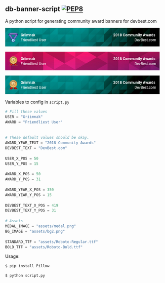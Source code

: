 db-banner-script 
[![PEP8](https://img.shields.io/badge/code%20style-pep8-orange.svg)](https://www.python.org/dev/peps/pep-0008/)
--------------------------
A python script for generating community award banners for devbest.com

![Alt Text](https://github.com/griimnak/db-banner-script/blob/master/samples/banner_sample366_.png)

![Alt Text](https://github.com/griimnak/db-banner-script/blob/master/samples/banner_sample389_.png)

![Alt Text](https://github.com/griimnak/db-banner-script/blob/master/samples/banner_sample739_.png)

Variables to config in `script.py`
```python
# Fill these values
USER = "Griimnak"
AWARD = "Friendliest User"


# These default values should be okay.
AWARD_YEAR_TEXT = "2018 Community Awards"
DEVBEST_TEXT = "DevBest.com"

USER_X_POS = 50
USER_Y_POS = 15

AWARD_X_POS = 50
AWARD_Y_POS = 31

AWARD_YEAR_X_POS = 350
AWARD_YEAR_Y_POS = 15

DEVBEST_TEXT_X_POS = 419
DEVBEST_TEXT_Y_POS = 31

# Assets
MEDAL_IMAGE = "assets/medal.png"
BG_IMAGE = "assets/bg2.png"

STANDARD_TTF = "assets/Roboto-Regular.ttf"
BOLD_TTF = "assets/Roboto-Bold.ttf"
```


Usage:
```sh
$ pip install Pillow
```

```sh
$ python script.py
```
